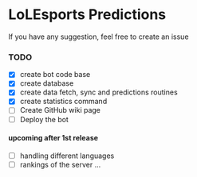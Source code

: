 # LoLEsports Predictions

If you have any suggestion, feel free to create an issue

### TODO

- [x] create bot code base
- [x] create database
- [x] create data fetch, sync and predictions routines
- [x] create statistics command
- [ ] Create GitHub wiki page
- [ ] Deploy the bot

#### upcoming after 1st release

- [ ] handling different languages
- [ ] rankings of the server
...

